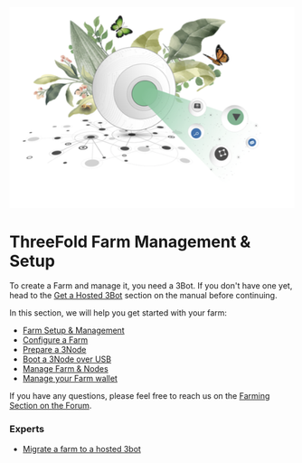 <!--- to delete: replace by farming_diy_guide.md --->

![alt](img/cap2layer.png)

# ThreeFold Farm Management & Setup

To create a Farm and manage it, you need a 3Bot. If you don't have one yet, head to the [Get a Hosted 3Bot](sdk:3bot_deployer) section on the manual before continuing.

In this section, we will help you get started with your farm:

* [Farm Setup & Management](farming_diy_guide)
* [Configure a Farm](farm_init)
* [Prepare a 3Node](3node_prepare)
* [Boot a 3Node over USB](boot_3node_usb)
* [Manage Farm & Nodes](3bot_farm_mgmt)
* [Manage your Farm wallet](configure_wallet)

If you have any questions, please feel free to reach us on the [Farming Section on the Forum](https://forum.Threefold.io/c/Threefold-grid-support/farmer-discussion).

### Experts

* [Migrate a farm to a hosted 3bot](farm_migration)
